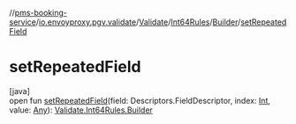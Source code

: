 //[pms-booking-service](../../../../../index.md)/[io.envoyproxy.pgv.validate](../../../index.md)/[Validate](../../index.md)/[Int64Rules](../index.md)/[Builder](index.md)/[setRepeatedField](set-repeated-field.md)

# setRepeatedField

[java]\
open fun [setRepeatedField](set-repeated-field.md)(field: Descriptors.FieldDescriptor, index: [Int](https://kotlinlang.org/api/core/kotlin-stdlib/kotlin/-int/index.html), value: [Any](https://kotlinlang.org/api/core/kotlin-stdlib/kotlin/-any/index.html)): [Validate.Int64Rules.Builder](index.md)